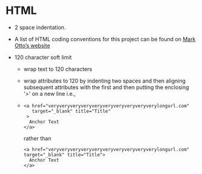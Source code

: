 # HTML

- 2 space indentation.
- A list of HTML coding conventions for this project can be found on [Mark Otto’s website](http://codeguide.co/)


- 120 character soft limit

  - wrap text to 120 characters

  - wrap attributes to 120 by indenting two spaces and then aligning subsequent attributes with the first and then putting the enclosing '>' on a new line i.e.,

  - ```
    <a href="veryveryveryveryveryveryveryveryveryverylongurl.com"
       target="_blank" title="Title"
     >
      Anchor Text
    </a>  
    ```

    rather than

    ```
    <a href="veryveryveryveryveryveryveryveryveryverylongurl.com" target="_blank" title="Title">
      Anchor Text
    </a>
    ```

  ​


